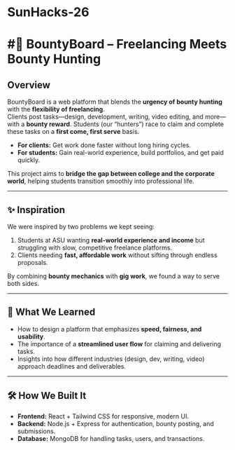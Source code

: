 # SunHacks-26
# #🎯 BountyBoard – Freelancing Meets Bounty Hunting  

## Overview  
BountyBoard is a web platform that blends the **urgency of bounty hunting** with the **flexibility of freelancing**.  
Clients post tasks—design, development, writing, video editing, and more—with a **bounty reward**. Students (our “hunters”) race to claim and complete these tasks on a **first come, first serve** basis.  

- **For clients:** Get work done faster without long hiring cycles.  
- **For students:** Gain real-world experience, build portfolios, and get paid quickly.  

This project aims to **bridge the gap between college and the corporate world**, helping students transition smoothly into professional life.  

---

## ✨ Inspiration  
We were inspired by two problems we kept seeing:  
1. Students at ASU wanting **real-world experience and income** but struggling with slow, competitive freelance platforms.  
2. Clients needing **fast, affordable work** without sifting through endless proposals.  

By combining **bounty mechanics** with **gig work**, we found a way to serve both sides.  

---

## 🧩 What We Learned  
- How to design a platform that emphasizes **speed, fairness, and usability**.  
- The importance of a **streamlined user flow** for claiming and delivering tasks.  
- Insights into how different industries (design, dev, writing, video) approach deadlines and deliverables.  

---

## 🛠️ How We Built It  
- **Frontend:** React + Tailwind CSS for responsive, modern UI.  
- **Backend:** Node.js + Express for authentication, bounty posting, and submissions.  
- **Database:** MongoDB for handling tasks, users, and transactions.
